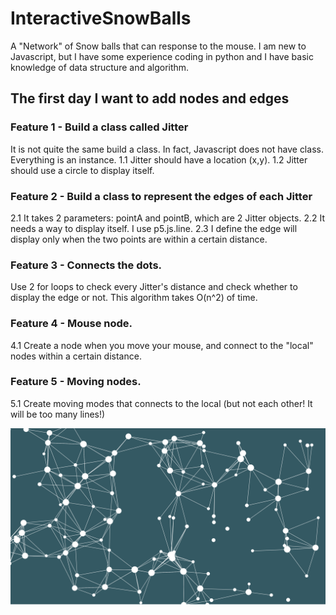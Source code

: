 # InteractiveSnowBalls
A "Network" of Snow balls that can response to the mouse.
I am new to Javascript, but I have some experience coding in python and I have basic knowledge of data structure and algorithm.

## The first day I want to add nodes and edges

### Feature 1 - Build a class called Jitter

It is not quite the same build a class. In fact, Javascript does not have class. Everything is an instance.
1.1 Jitter should have a location (x,y).
1.2 Jitter should use a circle to display itself.

### Feature 2 - Build a class to represent the edges of each Jitter

2.1 It takes 2 parameters: pointA and pointB, which are 2 Jitter objects.
2.2 It needs a way to display itself. I use p5.js.line.
2.3 I define the edge will display only when the two points are within a certain distance.

### Feature 3 - Connects the dots.

Use 2 for loops to check every Jitter's distance and check whether to display the edge or not. This algorithm takes O(n^2) of time.

### Feature 4 - Mouse node.

4.1 Create a node when you move your mouse, and connect to the "local" nodes within a certain distance.

### Feature 5 - Moving nodes.

5.1 Create moving modes that connects to the local (but not each other! It will be too many lines!)
<br>
<p align="center">
  <img src="https://raw.githubusercontent.com/LeoYuanjieLi/InteractiveSnowBalls/master/imgs/Screenshot%202017-11-04%2011.53.49.png" width="600"/>
</p>
